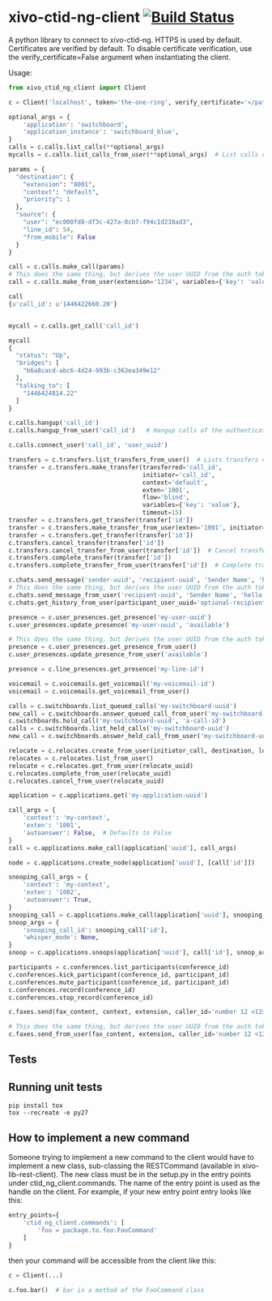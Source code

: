 xivo-ctid-ng-client [![Build Status](https://jenkins.wazo.community/buildStatus/icon?job=xivo-ctid-ng-client)](https://jenkins.wazo.community/job/xivo-ctid-ng-client)
===================

A python library to connect to xivo-ctid-ng. HTTPS is used by default. Certificates are verified by default. To disable certificate verification, use the verify_certificate=False argument when instantiating the client.

Usage:

```python
from xivo_ctid_ng_client import Client

c = Client('localhost', token='the-one-ring', verify_certificate='</path/to/trusted/certificate>')

optional_args = {
    'application': 'switchboard',
    'application_instance': 'switchboard_blue',
}
calls = c.calls.list_calls(**optional_args)
mycalls = c.calls.list_calls_from_user(**optional_args)  # List calls of the authenticated user

params = {
  "destination": {
    "extension": "8001",
    "context": "default",
    "priority": 1
  },
  "source": {
    "user": "ec008fd8-df3c-427a-8cb7-f94c1d238ad3",
    "line_id": 54,
    "from_mobile": False
  }
}

call = c.calls.make_call(params)
# This does the same thing, but derives the user UUID from the auth token
call = c.calls.make_from_user(extension='1234', variables={'key': 'value'}, line_id=54, from_mobile=False)

call
{u'call_id': u'1446422660.20'}


mycall = c.calls.get_call('call_id')

mycall
{
  "status": "Up",
  "bridges": [
    "b6a8cacd-abc6-4d24-993b-c363ea349e12"
  ],
  "talking_to": [
    "1446424814.22"
  ]
}

c.calls.hangup('call_id')
c.calls.hangup_from_user('call_id')   # Hangup calls of the authenticated user

c.calls.connect_user('call_id', 'user_uuid')

transfers = c.transfers.list_transfers_from_user()  # Lists transfers of the authenticated user
transfer = c.transfers.make_transfer(transferred='call_id',
                                     initiator='call_id',
                                     context='default',
                                     exten='1001',
                                     flow='blind',
                                     variables={'key': 'value'},
                                     timeout=15)
transfer = c.transfers.get_transfer(transfer['id'])
transfer = c.transfers.make_transfer_from_user(exten='1001', initiator='call-id', flow='blind', timeout=15)
transfer = c.transfers.get_transfer(transfer['id'])
c.transfers.cancel_transfer(transfer['id'])
c.transfers.cancel_transfer_from_user(transfer['id'])  # Cancel transfers of the authenticated user
c.transfers.complete_transfer(transfer['id'])
c.transfers.complete_transfer_from_user(transfer['id'])  # Complete transfers of the authenticated user

c.chats.send_message('sender-uuid', 'recipient-uuid', 'Sender Name', 'hello world!', to_xivo_uuid='optional-xivo-uuid')
# This does the same thing, but derives the user UUID from the auth token
c.chats.send_message_from_user('recipient-uuid', 'Sender Name', 'hello world!', to_xivo_uuid='optional-xivo-uuid')
c.chats.get_history_from_user(participant_user_uuid='optional-recipient-uuid', participant_server_uuid='optional-xivo-uuid', limit=50)

presence = c.user_presences.get_presence('my-user-uuid')
c.user_presences.update_presence('my-user-uuid', 'available')

# This does the same thing, but derives the user UUID from the auth token
presence = c.user_presences.get_presence_from_user()
c.user_presences.update_presence_from_user('available')

presence = c.line_presences.get_presence('my-line-id')

voicemail = c.voicemails.get_voicemail('my-voicemail-id')
voicemail = c.voicemails.get_voicemail_from_user()

calls = c.switchboards.list_queued_calls('my-switchboard-uuid')
new_call = c.switchboards.answer_queued_call_from_user('my-switchboard-uuid', 'a-call-id')
c.switchboards.hold_call('my-switchboard-uuid', 'a-call-id')
calls = c.switchboards.list_held_calls('my-switchboard-uuid')
new_call = c.switchboards.answer_held_call_from_user('my-switchboard-uuid', 'a-call-id')

relocate = c.relocates.create_from_user(initiator_call, destination, location, completions=['api'])
relocates = c.relocates.list_from_user()
relocate = c.relocates.get_from_user(relocate_uuid)
c.relocates.complete_from_user(relocate_uuid)
c.relocates.cancel_from_user(relocate_uuid)

application = c.applications.get('my-application-uuid')

call_args = {
    'context': 'my-context',
    'exten': '1001',
    'autoanswer': False,  # Defaults to False
}
call = c.applications.make_call(application['uuid'], call_args)

node = c.applications.create_node(application['uuid'], [call['id']])

snooping_call_args = {
    'context': 'my-context',
    'exten': '1002',
    'autoanswer': True,
}
snooping_call = c.applications.make_call(application['uuid'], snooping_call_args)
snoop_args = {
    'snooping_call_id': snooping_call['id'],
    'whisper_mode': None,
}
snoop = c.applications.snoops(application['uuid'], call['id'], snoop_args)

participants = c.conferences.list_participants(conference_id)
c.conferences.kick_participant(conference_id, participant_id)
c.conferences.mute_participant(conference_id, participant_id)
c.conferences.record(conference_id)
c.conferences.stop_record(conference_id)

c.faxes.send(fax_content, context, extension, caller_id='number 12 <12>')

# This does the same thing, but derives the user UUID from the auth token
c.faxes.send_from_user(fax_content, extension, caller_id='number 12 <12>')
```

## Tests

Running unit tests
------------------

```
pip install tox
tox --recreate -e py27
```

## How to implement a new command

Someone trying to implement a new command to the client would have to implement a new class, sub-classing the RESTCommand (available in xivo-lib-rest-client). The new class must be in the setup.py in the entry points under ctid_ng_client.commands. The name of the entry point is used as the handle on the client. For example, if your new entry point entry looks like this:

```python
entry_points={
    'ctid_ng_client.commands': [
        'foo = package.to.foo:FooCommand'
    ]
}
```

then your command will be accessible from the client like this:

```python
c = Client(...)

c.foo.bar()  # bar is a method of the FooCommand class
```
